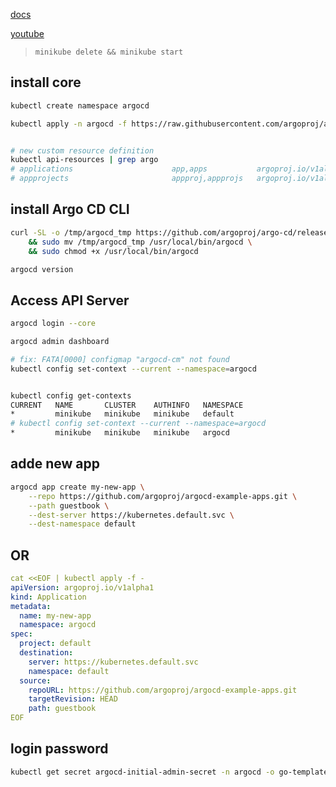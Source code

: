 [docs](https://argo-cd.readthedocs.io/en/stable/)

[youtube](https://www.youtube.com/watch?v=XNXJtxkUKeY)

> `minikube delete && minikube start`


## install core
```bash
kubectl create namespace argocd

kubectl apply -n argocd -f https://raw.githubusercontent.com/argoproj/argo-cd/stable/manifests/core-install.yaml


# new custom resource definition
kubectl api-resources | grep argo
# applications                      app,apps           argoproj.io/v1alpha1                   true         Application
# appprojects                       appproj,appprojs   argoproj.io/v1alpha1                   true         AppProject
```


## install Argo CD CLI
```bash
curl -SL -o /tmp/argocd_tmp https://github.com/argoproj/argo-cd/releases/latest/download/argocd-linux-amd64 \
    && sudo mv /tmp/argocd_tmp /usr/local/bin/argocd \
    && sudo chmod +x /usr/local/bin/argocd

argocd version
```


## Access API Server
```bash
argocd login --core

argocd admin dashboard

# fix: FATA[0000] configmap "argocd-cm" not found 
kubectl config set-context --current --namespace=argocd


kubectl config get-contexts
CURRENT   NAME       CLUSTER    AUTHINFO   NAMESPACE
*         minikube   minikube   minikube   default
# kubectl config set-context --current --namespace=argocd
*         minikube   minikube   minikube   argocd
```


## adde new app
```bash
argocd app create my-new-app \
    --repo https://github.com/argoproj/argocd-example-apps.git \
    --path guestbook \
    --dest-server https://kubernetes.default.svc \
    --dest-namespace default
```


## OR
```yaml
cat <<EOF | kubectl apply -f -
apiVersion: argoproj.io/v1alpha1
kind: Application
metadata:
  name: my-new-app
  namespace: argocd
spec:
  project: default
  destination:
    server: https://kubernetes.default.svc
    namespace: default
  source:
    repoURL: https://github.com/argoproj/argocd-example-apps.git
    targetRevision: HEAD
    path: guestbook
EOF
```


## login password
```bash
kubectl get secret argocd-initial-admin-secret -n argocd -o go-template='{{.data.password | base64decode}}' ; echo 
```
